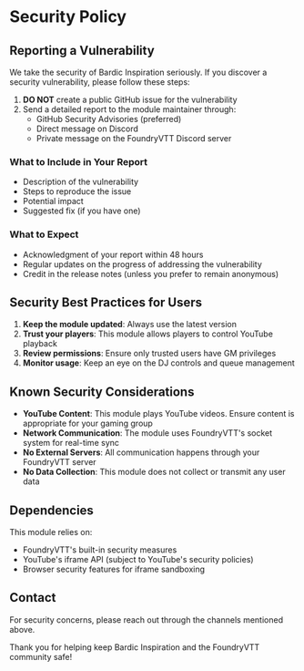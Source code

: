 # Security Policy

## Reporting a Vulnerability

We take the security of Bardic Inspiration seriously. If you discover a security vulnerability, please follow these steps:

1. **DO NOT** create a public GitHub issue for the vulnerability
2. Send a detailed report to the module maintainer through:
   - GitHub Security Advisories (preferred)
   - Direct message on Discord
   - Private message on the FoundryVTT Discord server

### What to Include in Your Report

- Description of the vulnerability
- Steps to reproduce the issue
- Potential impact
- Suggested fix (if you have one)

### What to Expect

- Acknowledgment of your report within 48 hours
- Regular updates on the progress of addressing the vulnerability
- Credit in the release notes (unless you prefer to remain anonymous)

## Security Best Practices for Users

1. **Keep the module updated**: Always use the latest version
2. **Trust your players**: This module allows players to control YouTube playback
3. **Review permissions**: Ensure only trusted users have GM privileges
4. **Monitor usage**: Keep an eye on the DJ controls and queue management

## Known Security Considerations

- **YouTube Content**: This module plays YouTube videos. Ensure content is appropriate for your gaming group
- **Network Communication**: The module uses FoundryVTT's socket system for real-time sync
- **No External Servers**: All communication happens through your FoundryVTT server
- **No Data Collection**: This module does not collect or transmit any user data

## Dependencies

This module relies on:
- FoundryVTT's built-in security measures
- YouTube's iframe API (subject to YouTube's security policies)
- Browser security features for iframe sandboxing

## Contact

For security concerns, please reach out through the channels mentioned above.

Thank you for helping keep Bardic Inspiration and the FoundryVTT community safe!